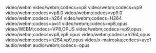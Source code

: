 video/webm
video/webm;codecs=vp8
video/webm;codecs=vp9
video/webm;codecs=vp8.0
video/webm;codecs=vp9.0
video/webm;codecs=h264
video/webm;codecs=H264
video/webm;codecs=avc1
video/webm;codecs=vp8,opus
video/WEBM;codecs=VP8,OPUS
video/webm;codecs=vp9,opus
video/webm;codecs=vp8,vp9,opus
video/webm;codecs=h264,opus
video/webm;codecs=h264,vp9,opus
video/x-matroska;codecs=avc1
audio/webm
audio/webm;codecs=opus
